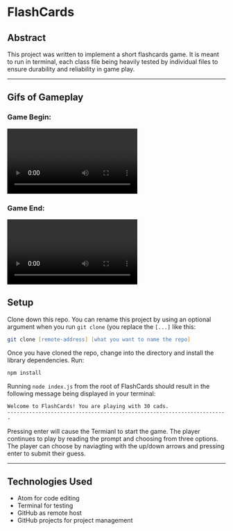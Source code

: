 # FlashCards

## Abstract

This project was written to implement a short flashcards game. It is meant to run in terminal, each class file being heavily tested by individual files to ensure durability and reliability in game play. 

---

## Gifs of Gameplay

### Game Begin:
![FlashCards-beginning-of-game](https://user-images.githubusercontent.com/76665215/118205050-c741e300-b41c-11eb-86c6-56414239b9ae.mov)

### Game End:
![FlashCards-end-of-game](https://user-images.githubusercontent.com/76665215/118205230-18ea6d80-b41d-11eb-8996-7c987e03ba88.mov)


## Setup

Clone down this repo. You can rename this project by using an optional argument when you run `git clone` (you replace the `[...]` like this:

```zsh
git clone [remote-address] [what you want to name the repo]
```

Once you have cloned the repo, change into the directory and install the library dependencies. Run:

```zsh
npm install
```

Running `node index.js` from the root of FlashCards should result in the following message being displayed in your terminal: 

```
Welcome to FlashCards! You are playing with 30 cads.
-----------------------------------------------------------------------
```

Pressing enter will cause the Termianl to start the game. The player continues to play by reading the prompt and choosing from three options. The player can choose by naviagting with the up/down arrows and pressing enter to submit their guess.

---

## Technologies Used

- Atom for code editing
- Terminal for testing
- GitHub as remote host
- GitHub projects for project management

